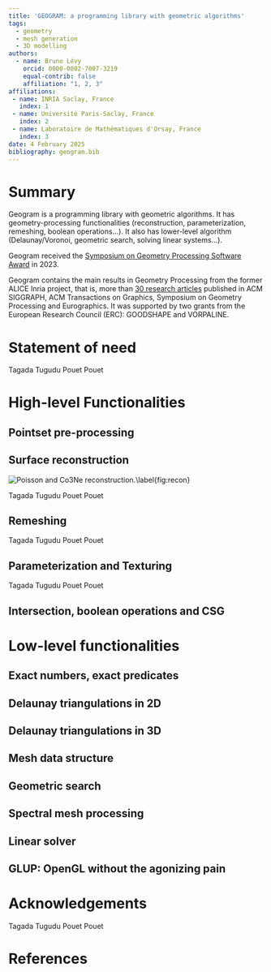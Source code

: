 ```yaml
---
title: 'GEOGRAM: a programming library with geometric algorithms'
tags:
  - geometry
  - mesh generation
  - 3D modelling
authors:
  - name: Bruno Lévy
    orcid: 0000-0002-7007-3219
    equal-contrib: false
    affiliation: "1, 2, 3"
affiliations:
 - name: INRIA Saclay, France
   index: 1
 - name: Université Paris-Saclay, France
   index: 2
 - name: Laboratoire de Mathématiques d'Orsay, France
   index: 3
date: 4 February 2025
bibliography: geogram.bib
---
```


# Summary

Geogram is a programming library with geometric algorithms. It has
geometry-processing functionalities (reconstruction, parameterization,
remeshing, boolean operations...). It also has lower-level algorithm
(Delaunay/Voronoi, geometric search, solving linear systems...).

Geogram received the [Symposium on Geometry Processing Software Award](http://awards.geometryprocessing.org/)
in 2023.

Geogram contains the main results in Geometry Processing from the former
ALICE Inria project, that is, more than [30 research articles](Publications)
published in ACM SIGGRAPH, ACM Transactions on Graphics, Symposium on Geometry
Processing and Eurographics. It was supported by two grants from the
European Research Council (ERC): GOODSHAPE and VORPALINE.

# Statement of need

Tagada Tugudu Pouet Pouet

# High-level Functionalities

## Pointset pre-processing

## Surface reconstruction

![Poisson and Co3Ne reconstruction.\label{fig:recon}](https://github.com/BrunoLevy/geogram/wiki/tutorials/Recon_arma_compare.png)

Tagada Tugudu Pouet Pouet

## Remeshing

Tagada Tugudu Pouet Pouet

## Parameterization and Texturing

Tagada Tugudu Pouet Pouet

## Intersection, boolean operations and CSG

# Low-level functionalities

## Exact numbers, exact predicates

## Delaunay triangulations in 2D

## Delaunay triangulations in 3D

## Mesh data structure

## Geometric search

## Spectral mesh processing

## Linear solver

## GLUP: OpenGL without the agonizing pain

# Acknowledgements

Tagada Tugudu Pouet Pouet

# References
